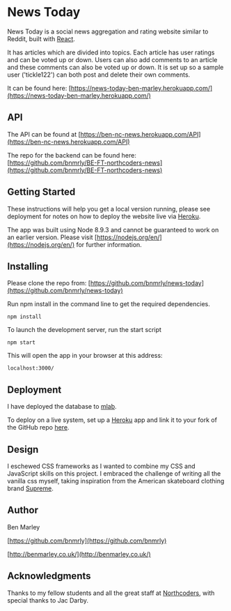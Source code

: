 # News Today

News Today is a social news aggregation and rating website similar to Reddit, built with [React](https://reactjs.org/).

It has articles which are divided into topics. Each article has user ratings and can be voted up or down. Users can also add comments to an article and these comments can also be voted up or down. It is set up so a sample user ('tickle122') can both post and delete their own comments.

It can be found here: [https://news-today-ben-marley.herokuapp.com/](https://news-today-ben-marley.herokuapp.com/)

## API

The API can be found at [https://ben-nc-news.herokuapp.com/API](https://ben-nc-news.herokuapp.com/API)

The repo for the backend can be found here: [https://github.com/bnmrly/BE-FT-northcoders-news](https://github.com/bnmrly/BE-FT-northcoders-news)

## Getting Started

These instructions will help you get a local version running, please see deployment for notes on how to deploy the website live via [Heroku](https://www.heroku.com/).

The app was built using Node 8.9.3 and cannot be guaranteed to work on an earlier version. Please visit [https://nodejs.org/en/](https://nodejs.org/en/) for further information.

## Installing

Please clone the repo from: [https://github.com/bnmrly/news-today](https://github.com/bnmrly/news-today)

Run npm install in the command line to get the required dependencies.

```
npm install
```

To launch the development server, run the start script

```
npm start
```

This will open the app in your browser at this address:

```
localhost:3000/
```

## Deployment

I have deployed the database to [mlab](https://mlab.com/).

To deploy on a live system, set up a [Heroku](https://www.heroku.com/) app and link it to your fork of the GitHub repo [here](https://github.com/bnmrly/FE-FT-NC-News).

## Design

I eschewed CSS frameworks as I wanted to combine my CSS and JavaScript skills on this project. I embraced the challenge of writing all the vanilla css myself, taking inspiration from the American skateboard clothing brand [Supreme](https://www.supremenewyork.com/).

## Author

Ben Marley

[https://github.com/bnmrly](https://github.com/bnmrly)

[http://benmarley.co.uk/](http://benmarley.co.uk/)

## Acknowledgments

Thanks to my fellow students and all the great staff at [Northcoders](https://northcoders.com/), with special thanks to Jac Darby.

